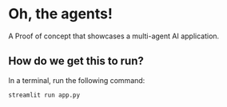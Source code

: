 # Oh, the agents!
A Proof of concept that showcases a multi-agent AI application.


## How do we get this to run?
In a terminal, run the following command:

```
streamlit run app.py
```